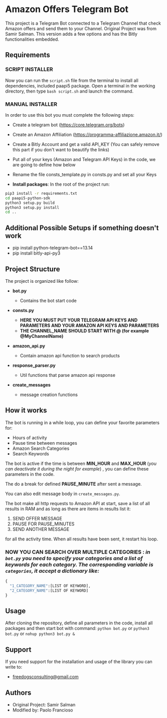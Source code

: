 # Amazon Offers Telegram Bot

This project is a Telegram Bot connected to a Telegram Channel that check Amazon offers and send them to your Channel.
Original Project was from Samir Salman. This version adds a few options and has the Bitly functionalities embedded.

## Requirements

### SCRIPT INSTALLER

Now you can run the ```script.sh``` file from the terminal to install all dependencies, included paapi5 package. Open a terminal in the working directory, then type ```bash script.sh``` and launch the command. 



### MANUAL INSTALLER

In order to use this bot you must complete the following steps:

- Create a telegram bot (https://core.telegram.org/bots)
- Create an Amazon Affiliation (https://programma-affiliazione.amazon.it/)
- Create a Bitly Account and get a valid API_KEY (You can safely remove this part if you don't want to beautify the links)
- Put all of your keys (Amazon and Telegram API Keys) in the code, we are going to define how below
- Rename the file consts_template.py in consts.py and set all your Keys

- **Install packages**:
In the root of the project run:
```bash
pip3 install -r requirements.txt
cd paapi5-python-sdk
python3 setup.py build
python3 setup.py install
cd ..
```

## Additional Possible Setups if something doesn't work
- pip install python-telegram-bot==13.14
- pip install bitly-api-py3

## Project Structure

The project is organized like follow:

- **bot.py**
  - Contains the bot start code 

- **consts.py**
  - **HERE YOU MUST PUT YOUR TELEGRAM API KEYS AND PARAMETERS AND YOUR AMAZON API KEYS AND PARAMETERS**
  - **THE CHANNEL_NAME SHOULD START WITH @ (for example @MyChannelName)**
  

- **amazon_api.py**
  - Contain amazon api function to search products


- **response_parser.py**
  - Util functions that parse amazon api response


- **create_messages**
  - message creation functions

## How it works
The bot is running in a while loop, you can define your favorite parameters for:
- Hours of activity
- Pause time between messages
- Amazon Search Categories
- Search Keywords



The bot is active if the time is between **MIN_HOUR** and **MAX_HOUR** (_you can deactivate it during the night for example_)  , you can define these parameters in the code.

The do a break for defined **PAUSE_MINUTE** after sent a message.

You can also edit message body in ```create_messages.py```.

The bot make all http requests to Amazon API at start, save a list of all results in RAM and as long as there are items in results list it:
1. SEND OFFER MESSAGE
2. PAUSE FOR PAUSE_MINUTES
3. SEND ANOTHER MESSAGE

for all the activity time. When all results have been sent, it restart his loop.

### **NOW YOU CAN SEARCH OVER MULTIPLE CATEGORIES** : _in `bot.py` you need to specify your categories and a list of keywords for each category. The corresponding variable is `categories`, it accept a dictionary like:_ 
```python
{
  "1_CATEGORY_NAME":[LIST OF KEYWORD],
  "2_CATEGORY_NAME":[LIST OF KEYWORD]
}
```
  
## Usage

After cloning the repository, define all parameters in the code, install all packages and then start bot with command:
```python bot.py``` or ```python3 bot.py``` or ```nohup python3 bot.py &```
  
## Support 
If you need support for the installation and usage of the library you can write to:
- freedogsconsulting@gmail.com
  
 
## Authors

- Original Project: Samir Salman
- Modified by: Paolo Francioso
